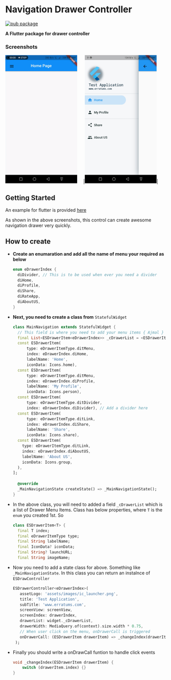 
# Navigation Drawer Controller 
[![pub package](https://img.shields.io/pub/v/es_drawer_controller.svg)](https://pub.dartlang.org/packages/es_drawer_controller)

**A Flutter package for drawer controller**

### Screenshots            

<img src="https://raw.githubusercontent.com/ajumalp/es_drawer_controller/main/other/images/demo.gif" alt="drawing" height="400"/>&nbsp;&nbsp;&nbsp;&nbsp;&nbsp;|<img src="https://raw.githubusercontent.com/ajumalp/es_drawer_controller/main/other/images/demo.jpg" height="400"/>|  

## Getting Started

An example for flutter is provided [here](https://github.com/ajumalp/es_drawer_controller/blob/main/example/lib/main.dart)

As shown in the above screenshots, this control can create awesome navigation drawer very quickly. 
      
## How to create     

- **Create an enumaration and add all the name of menu your required as below**
  ```dart
  enum eDrawerIndex {
    diDivider, // This is to be used when ever you need a divider
    diHome,
    diProfile,
    diShare,
    diRateApp,
    diAboutUS,
  }
  ```
- **Next, you need to create a class from** `StatefulWidget` 
  ```dart
  class MainNavigation extends StatefulWidget {
    // This field is where you need to add your menu items { Ajmal }
    final List<ESDrawerItem<eDrawerIndex>> _cDrawerList = <ESDrawerItem<eDrawerIndex>>[
    const ESDrawerItem(
        type: eDrawerItemType.ditMenu,
        index: eDrawerIndex.diHome,
        labelName: 'Home',
        iconData: Icons.home),
    const ESDrawerItem(
        type: eDrawerItemType.ditMenu,
        index: eDrawerIndex.diProfile,
        labelName: 'My Profile',
        iconData: Icons.person),
    const ESDrawerItem(
        type: eDrawerItemType.ditDivider,
        index: eDrawerIndex.diDivider), // Add a divider here
    const ESDrawerItem(
        type: eDrawerItemType.ditLink,
        index: eDrawerIndex.diShare,
        labelName: 'Share',
        iconData: Icons.share),
    const ESDrawerItem(
      type: eDrawerItemType.ditLink,
      index: eDrawerIndex.diAboutUS,
      labelName: 'About US',
      iconData: Icons.group,
    ),
  ];

    @override
    _MainNavigationState createState() => _MainNavigationState();
  }
  ```
- In the above class, you will need to added a field `_cDrawerList` which is a list of Drawer Menu Items. Class has below properties, where `T` is the `enum` you created 1st. So 
  ```dart
  class ESDrawerItem<T> {
    final T index;
    final eDrawerItemType type;
    final String labelName;
    final IconData? iconData;
    final String? launchURL;
    final String imageName;

  ```
-  Now you need to add a state class for above. Something like `_MainNavigationState`. In this class you can return an instalnce of `ESDrawController`
   ```dart
   ESDrawerController<eDrawerIndex>(
      assetLogo: 'assets/images/ic_launcher.png',
      title: 'Test Application',
      subTitle: 'www.erratums.com',
      screenView: screenView,
      screenIndex: drawerIndex,
      drawerList: widget._cDrawerList,
      drawerWidth: MediaQuery.of(context).size.width * 0.75,
      // When user click on the menu, onDrawerCall is triggered
      onDrawerCall: (ESDrawerItem drawerItem) => _changeIndex(drawerItem),
    );
    ```
- Finally you should write a onDrawCall funtion to handle click events 
   ```dart
   void _changeIndex(ESDrawerItem drawerItem) {
       switch (drawerItem.index) {}
   }
   ```    